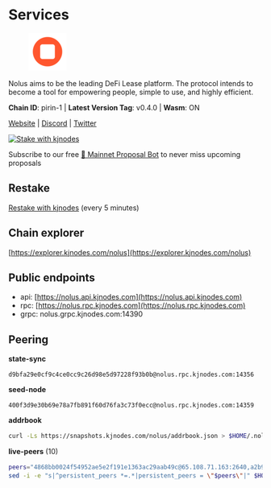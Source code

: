 # Services

<figure><img src="https://raw.githubusercontent.com/kj89/cosmos-images/main/logos/nolus.png" alt=""><figcaption></figcaption></figure>

Nolus aims to be the leading DeFi Lease platform. The protocol  intends to become a tool for empowering people, simple to use, and highly efficient.

**Chain ID**: pirin-1 | **Latest Version Tag**: v0.4.0 | **Wasm**: ON

[Website](https://www.nolus.io) | [Discord](https://discord.gg/nolus-protocol) | [Twitter](https://twitter.com/NolusProtocol)

[![Stake with kjnodes](https://i.ibb.co/cr44Q8j/button-stake-with-kjnodes.png)](https://restake.app/nolus/nolusvaloper126szq5tqtwrmd4guk4wxejxry4c55507d0vh3g)

Subscribe to our free [🤖 Mainnet Proposal Bot](https://t.me/kjnodes_proposal_bot) to never miss upcoming proposals

## Restake

[Restake with kjnodes](https://restake.app/nolus/nolusvaloper126szq5tqtwrmd4guk4wxejxry4c55507d0vh3g) (every 5 minutes)
## Chain explorer
[https://explorer.kjnodes.com/nolus](https://explorer.kjnodes.com/nolus)

## Public endpoints

* api: [https://nolus.api.kjnodes.com](https://nolus.api.kjnodes.com)
* rpc: [https://nolus.rpc.kjnodes.com](https://nolus.rpc.kjnodes.com)
* grpc: nolus.grpc.kjnodes.com:14390

## Peering

**state-sync**

```text
d9bfa29e0cf9c4ce0cc9c26d98e5d97228f93b0b@nolus.rpc.kjnodes.com:14356
```

**seed-node**

```text
400f3d9e30b69e78a7fb891f60d76fa3c73f0ecc@nolus.rpc.kjnodes.com:14359
```

**addrbook**
```bash
curl -Ls https://snapshots.kjnodes.com/nolus/addrbook.json > $HOME/.nolus/config/addrbook.json
```

**live-peers** (10)
```bash
peers="4868bb0024f54952ae5e2f191e1363ac29aab49c@65.108.71.163:2640,a2b949be71ef0c28f09a41e08f7b868a178622b9@135.125.5.29:55666,d2247f7b919f0781c90ee61958d7044665a22d38@164.152.160.230:26656,a7d96dc929824613315dcc1c90fee119f28cc51f@164.152.160.154:26656,1703508b2ac11b81378b66fdbdfbc58f84eef2d4@51.89.7.235:26661,21b6e67a9048037f2a6829912c97dd45b99b3900@65.108.105.134:3000,c124ce0b508e8b9ed1c5b6957f362225659b5343@134.65.193.172:26656,e6be58138f6e654ea5a935dd9e1683266312de18@54.37.129.110:3000,7f56b6dc16831d5b417bc7a3106b5529a9aceda8@162.19.95.239:19756,d9bfa29e0cf9c4ce0cc9c26d98e5d97228f93b0b@65.109.88.38:14356"
sed -i -e "s|^persistent_peers *=.*|persistent_peers = \"$peers\"|" $HOME/.nolus/config/config.toml
```

